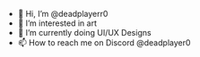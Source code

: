 - 👋 Hi, I’m @deadplayerr0
- 👀 I’m interested in art
- 🌱 I’m currently doing UI/UX Designs
- 📫 How to reach me on Discord @deadplayer0

<!---
deadplayerr0/deadplayerr0 is a ✨ special ✨ repository because its `README.md` (this file) appears on your GitHub profile.
You can click the Preview link to take a look at your changes.
--->
